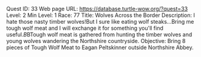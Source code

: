 Quest ID: 33
Web page URL: https://database.turtle-wow.org/?quest=33
Level: 2
Min Level: 1
Race: 77
Title: Wolves Across the Border
Description: I hate those nasty timber wolves!But I sure like eating wolf steaks...Bring me tough wolf meat and I will exchange it for something you'll find useful.$B$BTough wolf meat is gathered from hunting the timber wolves and young wolves wandering the Northshire countryside.
Objective: Bring 8 pieces of Tough Wolf Meat to Eagan Peltskinner outside Northshire Abbey.
